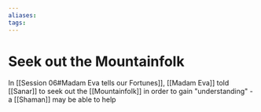 ```yaml
---
aliases: 
tags: 
---
```


# Seek out the Mountainfolk

In [[Session 06#Madam Eva tells our Fortunes]], [[Madam Eva]] told [[Sanar]] to seek out the [[Mountainfolk]] in order to gain "understanding" - a [[Shaman]] may be able to help
